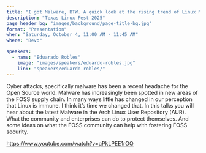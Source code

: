 ```yaml
---
title: "I got Malware, BTW. A quick look at the rising trend of Linux Malware."
description: "Texas Linux Fest 2025"
page_header_bg: "images/background/page-title-bg.jpg"
format: "Presentation"
when: "Saturday, October 4, 11:00 AM - 11:45 AM"
where: "Bevo"

speakers:
  - name: "Eduarado Robles"
    image: "images/speakers/eduardo-robles.jpg"
    link: "speakers/eduardo-robles/"
---
```


Cyber attacks, specifically malware has been a recent headache for the Open 
Source world. Malware has increasingly been spotted in new areas of the FOSS 
supply chain. In many ways little has changed in our perception that Linux is 
immune. I think it’s time we changed that. In this talks you will hear about the
 latest Malware in the Arch Linux User Repository (AUR). What the community and 
enterprises can do to protect themselves. And some ideas on what the FOSS 
community can help with fostering FOSS security.

<https://www.youtube.com/watch?v=qPkLPEE1rOQ>
